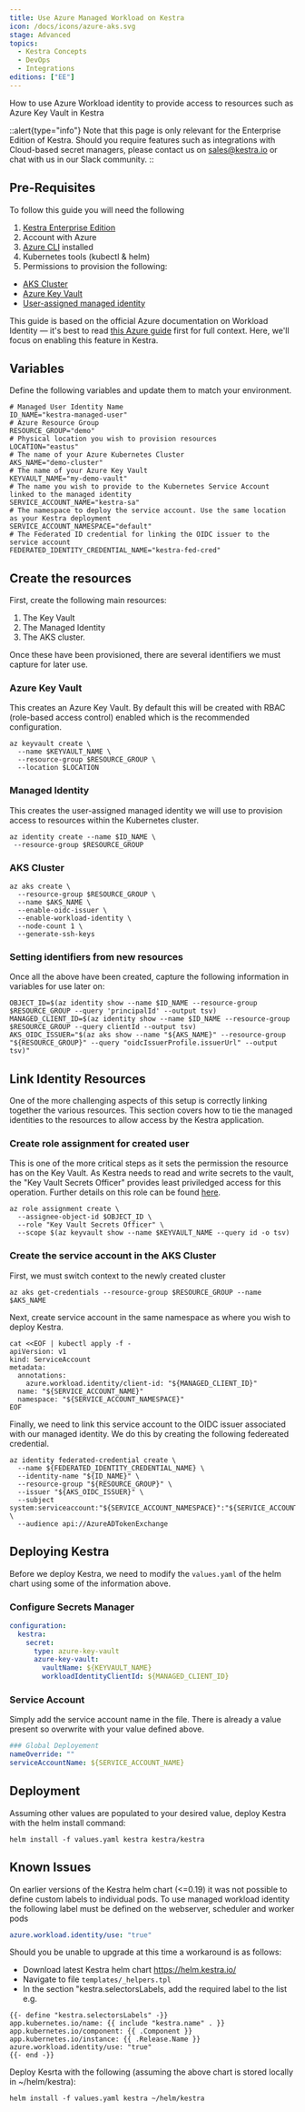 ```yaml
---
title: Use Azure Managed Workload on Kestra
icon: /docs/icons/azure-aks.svg
stage: Advanced
topics:
  - Kestra Concepts
  - DevOps
  - Integrations
editions: ["EE"]
---
```


How to use Azure Workload identity to provide access to resources such as Azure Key Vault in Kestra

::alert{type="info"}
Note that this page is only relevant for the Enterprise Edition of Kestra. Should you require features such as integrations with Cloud-based secret managers, please contact us on sales@kestra.io or chat with us in our Slack community.
::

## Pre-Requisites

To follow this guide you will need the following

1. [Kestra Enterprise Edition](https://kestra.io/docs/enterprise)
2. Account with Azure
3. [Azure CLI](https://learn.microsoft.com/en-us/cli/azure/) installed
4. Kubernetes tools (kubectl & helm)
5. Permissions to provision the following:
  - [AKS Cluster](https://azure.microsoft.com/en-us/products/kubernetes-service/)
  - [Azure Key Vault](https://learn.microsoft.com/en-us/azure/key-vault/general/)
  - [User-assigned managed identity](https://learn.microsoft.com/en-us/entra/identity/managed-identities-azure-resources/overview)

This guide is based on the official Azure documentation on Workload Identity — it's best to read [this Azure guide](https://learn.microsoft.com/en-us/azure/aks/workload-identity-deploy-cluster) first for full context. Here, we'll focus on enabling this feature in Kestra. 

## Variables

Define the following variables and update them to match your environment.

```shell
# Managed User Identity Name
ID_NAME="kestra-managed-user"
# Azure Resource Group
RESOURCE_GROUP="demo"
# Physical location you wish to provision resources
LOCATION="eastus"
# The name of your Azure Kubernetes Cluster
AKS_NAME="demo-cluster"
# The name of your Azure Key Vault
KEYVAULT_NAME="my-demo-vault"
# The name you wish to provide to the Kubernetes Service Account linked to the managed identity
SERVICE_ACCOUNT_NAME="kestra-sa"
# The namespace to deploy the service account. Use the same location as your Kestra deployment
SERVICE_ACCOUNT_NAMESPACE="default"
# The Federated ID credential for linking the OIDC issuer to the service account
FEDERATED_IDENTITY_CREDENTIAL_NAME="kestra-fed-cred"
```

## Create the resources

First, create the following main resources:
1. The Key Vault
2. The Managed Identity
3. The AKS cluster. 

Once these have been provisioned, there are several identifiers we must capture for later use.

### Azure Key Vault

This creates an Azure Key Vault. By default this will be created with RBAC (role-based access control) enabled which is the recommended configuration. 

```shell
az keyvault create \
  --name $KEYVAULT_NAME \
  --resource-group $RESOURCE_GROUP \
  --location $LOCATION 
```

### Managed Identity

This creates the user-assigned managed identity we will use to provision access to resources within the Kubernetes cluster. 

```shell
az identity create --name $ID_NAME \
 --resource-group $RESOURCE_GROUP
```

### AKS Cluster

```shell
az aks create \
  --resource-group $RESOURCE_GROUP \
  --name $AKS_NAME \
  --enable-oidc-issuer \
  --enable-workload-identity \
  --node-count 1 \
  --generate-ssh-keys
```

### Setting identifiers from new resources

Once all the above have been created, capture the following information in variables for use later on:

```shell
OBJECT_ID=$(az identity show --name $ID_NAME --resource-group $RESOURCE_GROUP --query 'principalId' --output tsv)
MANAGED_CLIENT_ID=$(az identity show --name $ID_NAME --resource-group $RESOURCE_GROUP --query clientId --output tsv)
AKS_OIDC_ISSUER="$(az aks show --name "${AKS_NAME}" --resource-group "${RESOURCE_GROUP}" --query "oidcIssuerProfile.issuerUrl" --output tsv)"
```

## Link Identity Resources

One of the more challenging aspects of this setup is correctly linking together the various resources. This section covers how to tie the managed identities to the resources to allow access by the Kestra application. 

### Create role assignment for created user 

This is one of the more critical steps as it sets the permission the resource has on the Key Vault. As Kestra needs to read and write secrets to the vault, the "Key Vault Secrets Officer" provides least priviledged access for this operation. Further details on this role can be found [here](https://learn.microsoft.com/en-us/azure/key-vault/general/rbac-guide?tabs=azure-cli#azure-built-in-roles-for-key-vault-data-plane-operations). 

```shell
az role assignment create \
  --assignee-object-id $OBJECT_ID \
  --role "Key Vault Secrets Officer" \
  --scope $(az keyvault show --name $KEYVAULT_NAME --query id -o tsv)
```


### Create the service account in the AKS Cluster

First, we must switch context to the newly created cluster

```shell
az aks get-credentials --resource-group $RESOURCE_GROUP --name $AKS_NAME
```

Next, create service account in the same namespace as where you wish to deploy Kestra. 

```shell
cat <<EOF | kubectl apply -f -
apiVersion: v1
kind: ServiceAccount
metadata:
  annotations:
    azure.workload.identity/client-id: "${MANAGED_CLIENT_ID}"
  name: "${SERVICE_ACCOUNT_NAME}"
  namespace: "${SERVICE_ACCOUNT_NAMESPACE}"
EOF
```

Finally, we need to link this service account to the OIDC issuer associated with our managed identity. We do this by creating the following federeated credential. 

```shell
az identity federated-credential create \
  --name ${FEDERATED_IDENTITY_CREDENTIAL_NAME} \
  --identity-name "${ID_NAME}" \
  --resource-group "${RESOURCE_GROUP}" \
  --issuer "${AKS_OIDC_ISSUER}" \
  --subject system:serviceaccount:"${SERVICE_ACCOUNT_NAMESPACE}":"${SERVICE_ACCOUNT_NAME}" \
  --audience api://AzureADTokenExchange
```

## Deploying Kestra

Before we deploy Kestra, we need to modify the `values.yaml` of the helm chart using some of the information above. 

### Configure Secrets Manager

```yaml
configuration:
  kestra:
    secret:
      type: azure-key-vault
      azure-key-vault:
        vaultName: ${KEYVAULT_NAME}
        workloadIdentityClientId: ${MANAGED_CLIENT_ID}
```

### Service Account

Simply add the service account name in the file. There is already a value present so overwrite with your value defined above. 

```yaml
### Global Deployement
nameOverride: ""
serviceAccountName: ${SERVICE_ACCOUNT_NAME}
```

## Deployment

Assuming other values are populated to your desired value, deploy Kestra with the helm install command:

```shell
helm install -f values.yaml kestra kestra/kestra
```

## Known Issues

On earlier versions of the Kestra helm chart (<=0.19) it was not possible to define custom labels to individual pods. To use managed workload identity the following label must be defined on the webserver, scheduler and worker pods

```yaml
azure.workload.identity/use: "true"
```

Should you be unable to upgrade at this time a workaround is as follows:
- Download latest Kestra helm chart https://helm.kestra.io/
- Navigate to file `templates/_helpers.tpl`
- In the section "kestra.selectorsLabels, add the required label to the list e.g.

```
{{- define "kestra.selectorsLabels" -}}
app.kubernetes.io/name: {{ include "kestra.name" . }}
app.kubernetes.io/component: {{ .Component }}
app.kubernetes.io/instance: {{ .Release.Name }}
azure.workload.identity/use: "true"
{{- end -}}
```

Deploy Kesrta with the following (assuming the above chart is stored locally in ~/helm/kestra):

```shell
helm install -f values.yaml kestra ~/helm/kestra
```


